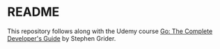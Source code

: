 # README

This repository follows along with the Udemy course [Go: The Complete Developer's Guide](https://www.udemy.com/share/101XnU3@UFVsmmax6XBVfyG7Tg9GY03WzPnZpZRcLA_MKQsXHQYBahFvLkqKYd3AJQYzBMqbsw==/) by Stephen Grider.
